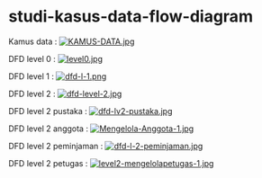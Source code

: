 # studi-kasus-data-flow-diagram


  Kamus data 
 : [![KAMUS-DATA.jpg](https://i.postimg.cc/vZZrbdc3/KAMUS-DATA.jpg)](https://postimg.cc/LnGY3wk1)

  DFD level 0
 : [![level0.jpg](https://i.postimg.cc/SQc7GrB7/level0.jpg)](https://postimg.cc/grkZzvkn)

  DFD level 1
 : [![dfd-l-1.png](https://i.postimg.cc/wM3z9MY9/dfd-l-1.png)](https://postimg.cc/kRrzcn5H)

  DFD level 2
 : [![dfd-level-2.jpg](https://i.postimg.cc/RZpc0bt9/dfd-level-2.jpg)](https://postimg.cc/NKTyJDbP)

  DFD level 2 pustaka
 : [![dfd-lv2-pustaka.jpg](https://i.postimg.cc/wTVXCBT1/dfd-lv2-pustaka.jpg)](https://postimg.cc/GH4TYdDR)

  DFD level 2 anggota
 : [![Mengelola-Anggota-1.jpg](https://i.postimg.cc/q7t26XcK/Mengelola-Anggota-1.jpg)](https://postimg.cc/PLjCBDRf)

  DFD level 2 peminjaman 
 : [![dfd-l-2-peminjaman.jpg](https://i.postimg.cc/7hr1kG22/dfd-l-2-peminjaman.jpg)](https://postimg.cc/BLNP5vNS)

  DFD level 2 petugas
 : [![level2-mengelolapetugas-1.jpg](https://i.postimg.cc/02xGXSxg/level2-mengelolapetugas-1.jpg)](https://postimg.cc/Th7WpppQ)